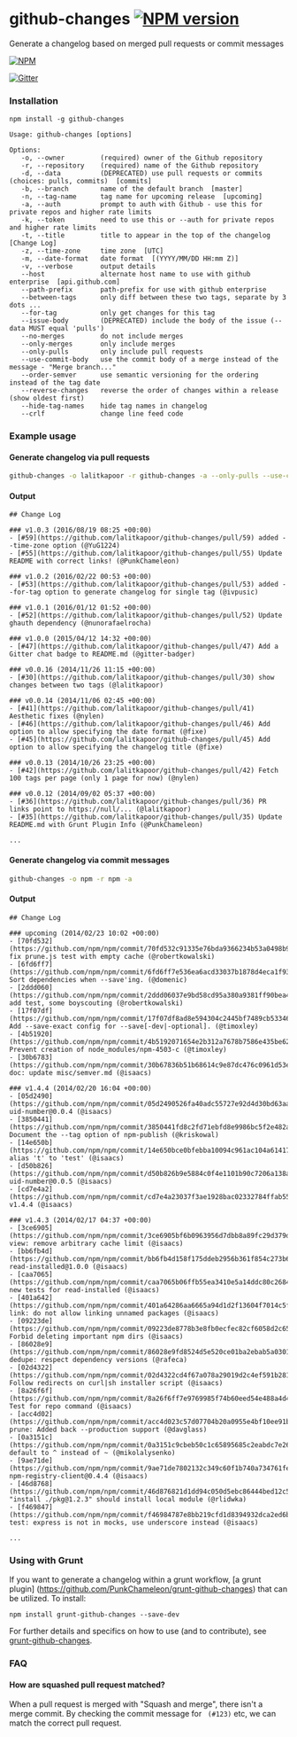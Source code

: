 github-changes [![NPM version](https://badge.fury.io/js/github-changes.png)](http://badge.fury.io/js/github-changes)
==============

Generate a changelog based on merged pull requests or commit messages

[![NPM](https://nodei.co/npm/github-changes.png)](https://nodei.co/npm/github-changes/)

[![Gitter](https://badges.gitter.im/Join%20Chat.svg)](https://gitter.im/lalitkapoor/github-changes?utm_source=badge&utm_medium=badge&utm_campaign=pr-badge&utm_content=badge)

### Installation

```
npm install -g github-changes
```

```
Usage: github-changes [options]

Options:
   -o, --owner         (required) owner of the Github repository
   -r, --repository    (required) name of the Github repository
   -d, --data          (DEPRECATED) use pull requests or commits (choices: pulls, commits)  [commits]
   -b, --branch        name of the default branch  [master]
   -n, --tag-name      tag name for upcoming release  [upcoming]
   -a, --auth          prompt to auth with Github - use this for private repos and higher rate limits
   -k, --token         need to use this or --auth for private repos and higher rate limits
   -t, --title         title to appear in the top of the changelog  [Change Log]
   -z, --time-zone     time zone  [UTC]
   -m, --date-format   date format  [(YYYY/MM/DD HH:mm Z)]
   -v, --verbose       output details
   --host              alternate host name to use with github enterprise  [api.github.com]
   --path-prefix       path-prefix for use with github enterprise
   --between-tags      only diff between these two tags, separate by 3 dots ...
   --for-tag           only get changes for this tag
   --issue-body        (DEPRECATED) include the body of the issue (--data MUST equal 'pulls')
   --no-merges         do not include merges
   --only-merges       only include merges
   --only-pulls        only include pull requests
   --use-commit-body   use the commit body of a merge instead of the message - "Merge branch..."
   --order-semver      use semantic versioning for the ordering instead of the tag date
   --reverse-changes   reverse the order of changes within a release (show oldest first)
   --hide-tag-names    hide tag names in changelog
   --crlf              change line feed code
```

### Example usage

#### Generate changelog via pull requests
```bash
github-changes -o lalitkapoor -r github-changes -a --only-pulls --use-commit-body
```

#### Output
    ## Change Log

    ### v1.0.3 (2016/08/19 08:25 +00:00)
    - [#59](https://github.com/lalitkapoor/github-changes/pull/59) added --time-zone option (@YuG1224)
    - [#55](https://github.com/lalitkapoor/github-changes/pull/55) Update README with correct links! (@PunkChameleon)

    ### v1.0.2 (2016/02/22 00:53 +00:00)
    - [#53](https://github.com/lalitkapoor/github-changes/pull/53) added --for-tag option to generate changelog for single tag (@ivpusic)

    ### v1.0.1 (2016/01/12 01:52 +00:00)
    - [#52](https://github.com/lalitkapoor/github-changes/pull/52) Update ghauth dependency (@nunorafaelrocha)

    ### v1.0.0 (2015/04/12 14:32 +00:00)
    - [#47](https://github.com/lalitkapoor/github-changes/pull/47) Add a Gitter chat badge to README.md (@gitter-badger)

    ### v0.0.16 (2014/11/26 11:15 +00:00)
    - [#30](https://github.com/lalitkapoor/github-changes/pull/30) show changes between two tags (@lalitkapoor)

    ### v0.0.14 (2014/11/06 02:45 +00:00)
    - [#41](https://github.com/lalitkapoor/github-changes/pull/41) Aesthetic fixes (@nylen)
    - [#46](https://github.com/lalitkapoor/github-changes/pull/46) Add option to allow specifying the date format (@fixe)
    - [#45](https://github.com/lalitkapoor/github-changes/pull/45) Add option to allow specifying the changelog title (@fixe)

    ### v0.0.13 (2014/10/26 23:25 +00:00)
    - [#42](https://github.com/lalitkapoor/github-changes/pull/42) Fetch 100 tags per page (only 1 page for now) (@nylen)

    ### v0.0.12 (2014/09/02 05:37 +00:00)
    - [#36](https://github.com/lalitkapoor/github-changes/pull/36) PR links point to https://null/... (@lalitkapoor)
    - [#35](https://github.com/lalitkapoor/github-changes/pull/35) Update README.md with Grunt Plugin Info (@PunkChameleon)

    ...



#### Generate changelog via commit messages
```bash
github-changes -o npm -r npm -a
```

#### Output

    ## Change Log

    ### upcoming (2014/02/23 10:02 +00:00)
    - [70fd532](https://github.com/npm/npm/commit/70fd532c91335e76bda9366234b53a0498b9901a) fix prune.js test with empty cache (@robertkowalski)
    - [6fd6ff7](https://github.com/npm/npm/commit/6fd6ff7e536ea6acd33037b1878d4eca1f931985) Sort dependencies when --save'ing. (@domenic)
    - [2ddd060](https://github.com/npm/npm/commit/2ddd06037e9bd58cd95a380a9381ff90bea47f0d) add test, some boyscouting (@robertkowalski)
    - [17f07df](https://github.com/npm/npm/commit/17f07df8ad8e594304c2445bf7489cb53346f2c5) Add --save-exact config for --save[-dev|-optional]. (@timoxley)
    - [4b51920](https://github.com/npm/npm/commit/4b5192071654e2b312a7678b7586e435be62f473) Prevent creation of node_modules/npm-4503-c (@timoxley)
    - [30b6783](https://github.com/npm/npm/commit/30b67836b51b68614c9e87dc476c0961d53ec6d4) doc: update misc/semver.md (@isaacs)

    ### v1.4.4 (2014/02/20 16:04 +00:00)
    - [05d2490](https://github.com/npm/npm/commit/05d2490526fa40adc55727e92d4d30bd63aabaad) uid-number@0.0.4 (@isaacs)
    - [3850441](https://github.com/npm/npm/commit/3850441fd8c2fd71ebfd8e9986bc5f2e482ab6db) Document the --tag option of npm-publish (@kriskowal)
    - [14e650b](https://github.com/npm/npm/commit/14e650bce0bfebba10094c961ac104a61417a5de) alias 't' to 'test' (@isaacs)
    - [d50b826](https://github.com/npm/npm/commit/d50b826b9e5884c0f4e1101b90c7206a138a43e7) uid-number@0.0.5 (@isaacs)
    - [cd7e4a2](https://github.com/npm/npm/commit/cd7e4a23037f3ae1928bac02332784ffab557be9) v1.4.4 (@isaacs)

    ### v1.4.3 (2014/02/17 04:37 +00:00)
    - [3ce6905](https://github.com/npm/npm/commit/3ce6905bf6b0963956d7dbb8a89fc29d379de91c) view: remove arbitrary cache limit (@isaacs)
    - [bb6fb4d](https://github.com/npm/npm/commit/bb6fb4d158f175ddeb2956b361f854c273b6bed0) read-installed@1.0.0 (@isaacs)
    - [caa7065](https://github.com/npm/npm/commit/caa7065b06ffb55ea3410e5a14ddc80c26844b13) new tests for read-installed (@isaacs)
    - [401a642](https://github.com/npm/npm/commit/401a64286aa6665a94d1d2f13604f7014c5fce87) link: do not allow linking unnamed packages (@isaacs)
    - [09223de](https://github.com/npm/npm/commit/09223de8778b3e8fb0ecfec82cf6058d2c659518) Forbid deleting important npm dirs (@isaacs)
    - [86028e9](https://github.com/npm/npm/commit/86028e9fd8524d5e520ce01ba2ebab5a030103fc) dedupe: respect dependency versions (@rafeca)
    - [02d4322](https://github.com/npm/npm/commit/02d4322cd4f67a078a29019d2c4ef591b281132c) Follow redirects on curl|sh installer script (@isaacs)
    - [8a26f6f](https://github.com/npm/npm/commit/8a26f6ff7e9769985f74b60eed54e488a4d4a804) Test for repo command (@isaacs)
    - [acc4d02](https://github.com/npm/npm/commit/acc4d023c57d07704b20a0955e4bf10ee91bdc83) prune: Added back --production support (@davglass)
    - [0a3151c](https://github.com/npm/npm/commit/0a3151c9cbeb50c1c65895685c2eabdc7e2608dc) default to ^ instead of ~ (@mikolalysenko)
    - [9ae71de](https://github.com/npm/npm/commit/9ae71de7802132c349c60f1b740a734761fec4a1) npm-registry-client@0.4.4 (@isaacs)
    - [46d8768](https://github.com/npm/npm/commit/46d876821d1dd94c050d5ebc86444bed12c56739) "install ./pkg@1.2.3" should install local module (@rlidwka)
    - [f469847](https://github.com/npm/npm/commit/f46984787e8bb219cfd1d8394932dca2ed6b3b2c) test: express is not in mocks, use underscore instead (@isaacs)

    ...

### Using with Grunt

If you want to generate a changelog within a grunt workflow, [a grunt plugin] (https://github.com/PunkChameleon/grunt-github-changes) that can be utilized. To install:

```
npm install grunt-github-changes --save-dev
```

For further details and specifics on how to use (and to contribute), see [grunt-github-changes](https://github.com/PunkChameleon/grunt-github-changes).

### FAQ

#### How are squashed pull request matched?

When a pull request is merged with "Squash and merge", there isn't a merge commit. 
By checking the commit message for ` (#123)` etc, we can match the correct pull request.
